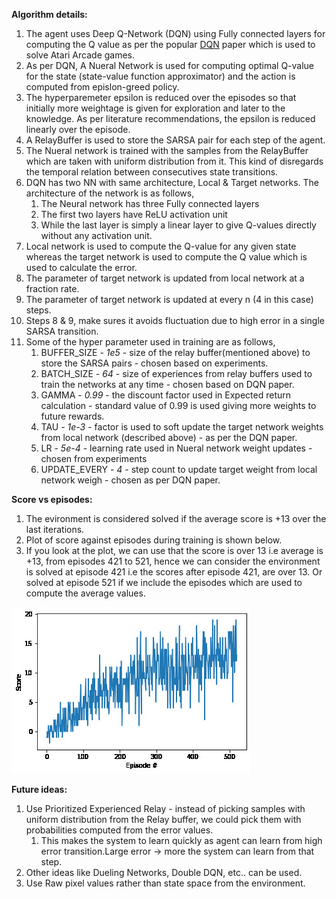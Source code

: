 

**Algorithm details:**
1. The agent uses Deep Q-Network (DQN) using Fully connected layers for computing the Q value as per the popular [DQN](http://files.davidqiu.com//research/nature14236.pdf) paper which is used to solve Atari Arcade games.
2. As per DQN, A Nueral Network is used for computing optimal Q-value for the state (state-value function approximator) and the action is computed from epislon-greed policy.
3. The hyperparemeter epsilon is reduced over the episodes so that initially more weightage is given for exploration and later to the knowledge. As per literature recommendations, the epsilon is reduced linearly over the episode.
4. A RelayBuffer is used to store the SARSA pair for each step of the agent.
5. The Nueral network is trained with the samples from the RelayBuffer which are taken with uniform distribution from it. This kind of disregards the temporal relation between consecutives state transitions.
6. DQN has two NN with same architecture, Local & Target networks. The architecture of the network is as follows,
   1. The Neural network has three Fully connected layers
   2. The first two layers have ReLU activation unit 
   3. While the last layer is simply a linear layer to give Q-values directly without any activation unit.
7. Local network is used to compute the Q-value for any given state whereas the target network is used to compute the Q value which is used to calculate the error.
8. The parameter of target network is updated from local network at a fraction rate.
9. The parameter of target network is updated at every n (4 in this case) steps.
10. Steps 8 & 9, make sures it avoids fluctuation due to high error in a single SARSA transition.
11. Some of the hyper parameter used in training are as follows,
    1. BUFFER_SIZE - _1e5_ - size of the relay buffer(mentioned above) to store the SARSA pairs - chosen based on experiments.
    2. BATCH_SIZE - _64_ - size of experiences from relay buffers used to train the networks at any time - chosen based on DQN paper.
    3. GAMMA - _0.99_ - the discount factor used in Expected return calculation - standard value of 0.99 is used giving more weights to future rewards.
    4. TAU - _1e-3_ - factor is used to soft update the target network weights from local network (described above) - as per the DQN paper.
    5. LR - _5e-4_ - learning rate used in Nueral network weight updates - chosen from experiments
    6. UPDATE_EVERY - _4_ - step count to update target weight from local network weigh - chosen as per DQN paper.

**Score vs episodes:**
1. The evironment is considered solved if the average score is +13 over the last iterations.
2. Plot of score against episodes during training is shown below.
3. If you look at the plot, we can use that the score is over 13 i.e average is +13, from episodes 421 to 521, hence we can consider the environment is solved at episode 421 i.e the scores after episode 421, are over 13. Or solved at episode 521 if we include the episodes which are used to compute the average values.
 
 <img src="scores_vs_episodes.jpeg" />

**Future ideas:**
1. Use Prioritized Experienced Relay - instead of picking samples with uniform distribution from the Relay buffer, we could pick them with probabilities computed from the error values.
   1. This makes the system to learn quickly as agent can learn from high error transition.Large error -> more the system can learn from that step.
2. Other ideas like Dueling Networks, Double DQN, etc.. can be used.
3. Use Raw pixel values rather than state space from the environment.
